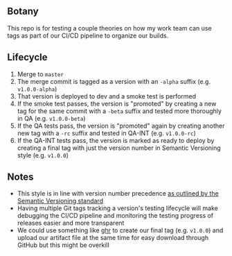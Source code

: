 ## Botany
This repo is for testing a couple theories on how my work team can use tags as part of our CI/CD pipeline to organize our builds.

## Lifecycle
1. Merge to `master`
1. The merge commit is tagged as a version with an `-alpha` suffix (e.g. `v1.0.0-alpha`)
1. That version is deployed to dev and a smoke test is performed
1. If the smoke test passes, the version is "promoted" by creating a new tag for the same commit with a `-beta` suffix and tested more thoroughly in QA (e.g. `v1.0.0-beta`)
1. If the QA tests pass, the version is "promoted" again by creating another new tag with a `-rc` suffix and tested in QA-INT (e.g. `v1.0.0-rc`)
1. If the QA-INT tests pass, the version is marked as ready to deploy by creating a final tag with just the version number in Semantic Versioning style (e.g. `v1.0.0`)

## Notes
- This style is in line with version number precedence [as outlined by the Semantic Versioning standard](https://semver.org/#spec-item-11)
- Having multiple Git tags tracking a version's testing lifecycle will make debugging the CI/CD pipeline and monitoring the testing progress of releases easier and more transparent
- We could use something like [ghr](https://github.com/tcnksm/ghr) to create our final tag (e.g. `v1.0.0`) and upload our artifact file at the same time for easy download through GitHub but this might be overkill
